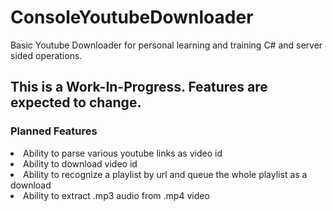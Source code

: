 # ConsoleYoutubeDownloader
Basic Youtube Downloader for personal learning and training C# and server sided operations.


<h2>This is a Work-In-Progress.
Features are expected to change.</h2>

<h3> Planned Features </h3>
<li> Ability to parse various youtube links as video id </li>
<li> Ability to download video id </li>
<li> Ability to recognize a playlist by url and queue the whole playlist as a download </li>
<li> Ability to extract .mp3 audio from .mp4 video </li>
